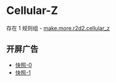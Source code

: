# Cellular-Z

存在 1 规则组 - [make.more.r2d2.cellular_z](/src/apps/make.more.r2d2.cellular_z.ts)

## 开屏广告

- [快照-0](https://i.gkd.li/import/13987038)
- [快照-1](https://i.gkd.li/import/13978978)
